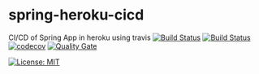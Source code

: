 # spring-heroku-cicd
CI/CD of Spring App in heroku using travis
[![Build Status](https://travis-ci.org/sukantaa/spring-heroku-cicd.svg?branch=master)](https://travis-ci.org/github/sukantaa/spring-heroku-cicd)
[![Build Status](https://img.shields.io/docker/cloud/build/sukantaa1/spring-heroku-cicd.svg)](https://img.shields.io/docker/cloud/build/sukantaa1/spring-heroku-cicd)
[![codecov](https://codecov.io/gh/sukantaa/spring-heroku-cicd/branch/master/graph/badge.svg)](https://codecov.io/gh/sukantaa/spring-heroku-cicd)
[![Quality Gate](https://sonarcloud.io/api/project_badges/measure?project=com.demo:spring-heroku-cicd&metric=alert_status)](https://sonarcloud.io/dashboard/index/com.demo:spring-heroku-cicd)

[![License: MIT](https://img.shields.io/badge/License-MIT-yellow.svg)](https://opensource.org/licenses/MIT)
